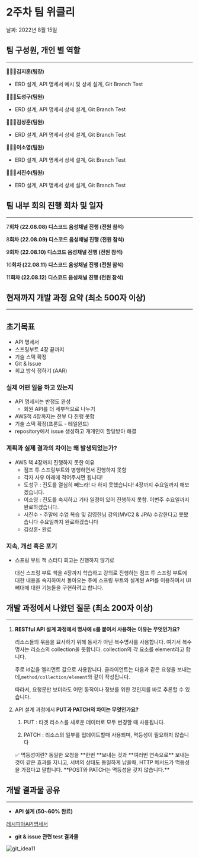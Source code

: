 # 2주차 팀 위클리

날짜: 2022년 8월 15일

## 팀 구성원, 개인 별 역할

---

**🙋🏻‍♂️김지훈(팀장)**

- ERD 설계, API 명세서 예시 및 상세 설계, Git Branch Test

**🙋🏻‍♂️도성구(팀원)**

- ERD 설계, API 명세서 상세 설계, Git Branch Test

**🙋🏻‍♂️김상훈(팀원)**

- ERD 설계, API 명세서 상세 설계, Git Branch Test

**🙋🏻‍♀️이소영(팀원)**

- ERD 설계, API 명세서 상세 설계, Git Branch Test

**🙋🏻‍♂️서진수(팀원)**

- ERD 설계, API 명세서 상세 설계, Git Branch Test

## 팀 내부 회의 진행 회차 및 일자

---

7**회차 (22.08.08) 디스코드 음성채널 진행 (전원 참석)**

8**회차 (22.08.09) 디스코드 음성채널 진행 (전원 참석)**

9**회차 (22.08.10) 디스코드 음성채널 진행 (전원 참석)**

10**회차 (22.08.11) 디스코드 음성채널 진행 (전원 참석)**

11**회차 (22.08.12) 디스코드 음성채널 진행 (전원 참석)**

## 현재까지 개발 과정 요약 (최소 500자 이상)

---

## 초기목표

- API 명세서
- 스프링부트 4장 끝까지
- 기술 스택 확정
- Git & Issue
- 회고 방식 정하기 (AAR)

### 실제 어떤 일을 하고 있는지

- API 명세서는 반정도 완성
    - 회원 API를 더 세부적으로 나누기
- AWS책 4장까지는 전부 다 진행 못함
- 기술 스택 확정(프론트 - 테일윈드)
- repository에서 issue 생성하고 개개인이 할당받아 해결

### 계획과 실제 결과의 차이는 왜 발생되었는가?

- AWS 책 4장까지 진행하지 못한 이유
    - 점프 투 스프링부트와 병행하면서 진행하지 못함
    - 각자 사유 아래에 적어주시면 됩니다!
    - 도성구 : 진도를 열심히 빼느라! 다 하지 못했습니다! 4장까지 수요일까지 해보겠습니다.
    - 이소영 : 진도를 숙지하고 기타 일정이 있어 진행하지 못함. 이번주 수요일까지 완료하겠습니다.
    - 서진수 - 주말에 수업 복습 및 김영한님 강의(MVC2 & JPA) 수강한다고 못봤습니다 수요일까지 완료하겠습니다
    - 김상훈- 완료

### 지속, 개선 혹은 포기

- 스프링 부트 책 스터디 회고는 진행하지 않기로
    
    대신 스프링 부트 책을 4장까지 학습하고 강의로 진행하는 점프 투 스프링 부트에 대한 내용을 숙지하여서 돌아오는 주에 스프링 부트와 설계된 API를 이용하여서 UI 뼈대에 대한 기능들을 구현하려고 합니다.
    

## 개발 과정에서 나왔던 질문 (최소 200자 이상)

---

1. **RESTful API 설계 과정에서 명사에 s를 붙여서 사용하는 이유는 무엇인가요?**
    
    리소스들의 묶음을 묘사하기 위해 동사가 아닌 복수명사를 사용합니다. 여기서 복수명사는 리소스의 collection을 뜻합니다. collection의 각 요소를 element라고 합니다. 
    
    주로 id값을 엘리먼트 값으로 사용합니다. 클라이언트는 다음과 같은 요청을 보내는데,`method/collection/element`와 같이 작성됩니다.
    
    따라서, 요청문만 보더라도 어떤 동작이나 정보를 위한 것인지를 바로 추론할 수 있습니다.
    
2. API 설계 과정에서 **PUT과 PATCH의 차이는 무엇인가요?**
    
    1) PUT : 타겟 리소스를 새로운 데이터로 모두 변경할 때 사용됩니다.
    
    2) PATCH : 리소스의 일부를 업데이트할때 사용되며, 멱등성이 필요하지 않습니다
    
    <aside>
    ✅ 멱등성이란?
    동일한 요청을 **한번 **보내는 것과 **여러번 연속으로** 보내는 것이 같은 효과를 지니고, 서버의 상태도 동일하게 남을때, HTTP 메서드가 멱등성을 가졌다고 말합니다.
    **POST와 PATCH는 멱등성을 갖지 않습니다.**
    
    </aside>
    

## 개발 결과물 공유

---

- **API 설계 (50~60% 완료)**

[레시피아API명세서](https://www.notion.so/API-4df5ae90bb234c6cbb4c03e63f9db672)

- **git & issue 관련 test 결과물**

![git_idea11](2%E1%84%8C%E1%85%AE%E1%84%8E%E1%85%A1%20%E1%84%90%E1%85%B5%E1%86%B7%20%E1%84%8B%E1%85%B1%E1%84%8F%E1%85%B3%E1%86%AF%E1%84%85%E1%85%B5%2000da84026dc749fa987681d225f315b9/Untitled.png)